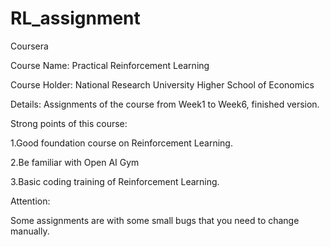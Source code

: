 # RL_assignment
Coursera


Course Name: Practical Reinforcement Learning 

Course Holder: National Research University Higher School of Economics 

Details: Assignments of the course from Week1 to Week6, finished version.



Strong points of this course:

1.Good foundation course on Reinforcement Learning.

2.Be familiar with Open AI Gym

3.Basic coding training of Reinforcement Learning. 



Attention:

Some assignments are with some small bugs that you need to change manually.
